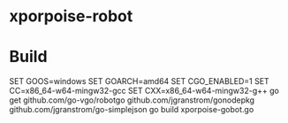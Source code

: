 # xporpoise-robot

# Build

SET GOOS=windows
SET GOARCH=amd64
SET CGO_ENABLED=1
SET CC=x86_64-w64-mingw32-gcc
SET CXX=x86_64-w64-mingw32-g++
go get github.com/go-vgo/robotgo github.com/jgranstrom/gonodepkg github.com/jgranstrom/go-simplejson
go build xporpoise-gobot.go